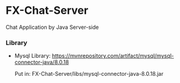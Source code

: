 # FX-Chat-Server
Chat Application by Java Server-side

### Library
- Mysql Library: https://mvnrepository.com/artifact/mysql/mysql-connector-java/8.0.18

  Put in: FX-Chat-Server/libs/mysql-connector-java-8.0.18.jar

